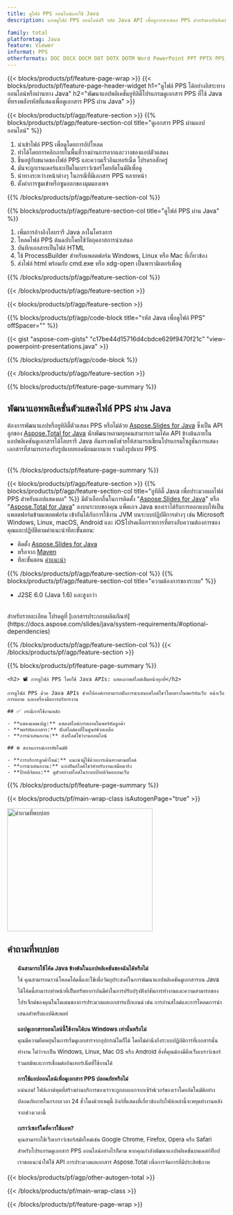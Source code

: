 ```yaml
---
title: ดูไฟล์ PPS ออนไลน์และใช้ Java
description: แอพดูไฟล์ PPS ออนไลน์ฟรี รหัส Java API เพื่อดูการนำเสนอ PPS สำหรับแอปพลิเคชันผู้ดู

family: total
platformtag: Java
feature: Viewer
informat: PPS
otherformats: DOC DOCX DOCM DOT DOTX DOTM Word PowerPoint PPT PPTX PPS PPSX PPSM PPTM POTX POTM Excel XLS XLSX XLSM XLSB XLTX XLTM PDF
---
```

{{< blocks/products/pf/feature-page-wrap >}}
{{< blocks/products/pf/feature-page-header-widget h1="ดูไฟล์ PPS ได้อย่างอิสระทางออนไลน์หรือผ่านทาง Java" h2="พัฒนาแอปพลิเคชั่นยูทิลิตี้โปรแกรมดูเอกสาร PPS ที่ใช้ Java ที่ทรงพลังรหัสที่แสดงเพื่อดูเอกสาร PPS ผ่าน Java" >}}

{{< blocks/products/pf/agp/feature-section >}}
{{% blocks/products/pf/agp/feature-section-col title="ดูเอกสาร PPS ผ่านแอปออนไลน์" %}}

1. นำเข้าไฟล์ PPS เพื่อดูโดยการอัปโหลด
1. ทำได้โดยการคลิกภายในพื้นที่วางผ่านการลากและวางของแอปตัวแสดง
1. ขึ้นอยู่กับขนาดของไฟล์ PPS และความเร็วอินเทอร์เน็ต โปรดรอสักครู่
1. มันจะถูกเรนเดอร์และเปิดในเบราว์เซอร์โดยอัตโนมัติเพื่อดู
1. นำทางระหว่างหน้าต่างๆ ในกรณีที่มีเอกสาร PPS หลายหน้า
1. ตั้งค่าการซูมเข้าหรือซูมออกของมุมมองเพจ

{{% /blocks/products/pf/agp/feature-section-col %}}

{{% blocks/products/pf/agp/feature-section-col title="ดูไฟล์ PPS ผ่าน Java" %}}

1. เพิ่มการอ้างอิงไลบรารี Java ลงในโครงการ
1. โหลดไฟล์ PPS ต้นฉบับโดยใช้วัตถุคลาสการนำเสนอ
1. บันทึกเอกสารเป็นไฟล์ HTML
1. ใช้ ProcessBuilder สำหรับแพลตฟอร์ม Windows, Linux หรือ Mac ที่เกี่ยวข้อง
1. ส่งไฟล์ html พร้อมกับ cmd.exe หรือ xdg-open เป็นพารามิเตอร์เพื่อดู

{{% /blocks/products/pf/agp/feature-section-col %}}

{{< /blocks/products/pf/agp/feature-section >}}


{{< blocks/products/pf/agp/feature-section >}}

{{% blocks/products/pf/agp/code-block title="รหัส Java เพื่อดูไฟล์ PPS" offSpacer="" %}}

{{< gist "aspose-com-gists" "c17be44d15716d4cbdce629f9470f21c" "view-powerpoint-presentations.java" >}}

{{% /blocks/products/pf/agp/code-block %}}


{{< /blocks/products/pf/agp/feature-section >}}

{{% blocks/products/pf/feature-page-summary %}}


<h2>พัฒนาแอพพลิเคชั่นตัวแสดงไฟล์ PPS ผ่าน Java</h2>

ต้องการพัฒนาแอปหรือยูทิลิตี้ตัวแสดง PPS หรือไม่ด้วย [Aspose.Slides for Java](https://products.aspose.com/slides/th/java/) ซึ่งเป็น API ลูกของ [Aspose.Total for Java](https://products.aspose.com/total/th/java/) นักพัฒนาหลามทุกคนสามารถรวมโค้ด API ข้างต้นภายในแอปพลิเคชันดูเอกสารได้ไลบรารี Java อันทรงพลังช่วยให้สามารถเขียนโปรแกรมโซลูชันการแสดงเอกสารที่สามารถรองรับรูปแบบยอดนิยมมากมาย รวมถึงรูปแบบ PPS<br /><br />

{{% /blocks/products/pf/feature-page-summary %}}

{{< blocks/products/pf/agp/feature-section >}}
{{% blocks/products/pf/agp/feature-section-col title="ยูทิลิตี้ Java เพื่อประมวลผลไฟล์ PPS สำหรับแอปแสดงผล" %}}
มีตัวเลือกอื่นในการติดตั้ง "[Aspose.Slides for Java](https://products.aspose.com/slides/th/java/)" หรือ "[Aspose.Total for Java](https://products.aspose.com/total/th/java/)" ลงบนระบบของคุณ แพ็คเกจ Java ของเราได้รับการออกแบบให้เป็นแพลตฟอร์มข้ามแพลตฟอร์ม เข้ากันได้กับการใช้งาน JVM บนระบบปฏิบัติการต่างๆ เช่น Microsoft Windows, Linux, macOS, Android และ iOSโปรดเลือกรายการที่ตรงกับความต้องการของคุณและปฏิบัติตามคำแนะนำทีละขั้นตอน:<br />

- ติดตั้ง [Aspose.Slides for Java](https://docs.aspose.com/slides/java/installation/)
- หรือจาก [Maven](https://releases.aspose.com/java/repo/com/aspose/aspose-slides/)
- ทีละขั้นตอน [คำแนะนำ](https://docs.aspose.com/slides/java/installation/#install-aspose-slides-for-java-from-maven-repository)

{{% /blocks/products/pf/agp/feature-section-col %}}
{{% blocks/products/pf/agp/feature-section-col title="ความต้องการของระบบ" %}}

- J2SE 6.0 (Java 1.6) และสูงกว่า

<br />
สำหรับรายละเอียด โปรดดูที่ [เอกสารประกอบผลิตภัณฑ์](https://docs.aspose.com/slides/java/system-requirements/#optional-dependencies)

{{% /blocks/products/pf/agp/feature-section-col %}}
{{< /blocks/products/pf/agp/feature-section >}}


{{% blocks/products/pf/feature-page-summary %}}
```
<h2> 📽️ การดูไฟล์ PPS โดยใช้ Java APIs: แสดงภาพสไลด์เต็มหน้าทุกที่</h2>

การดูไฟล์ PPS ด้วย Java APIs ช่วยให้องค์กรสามารถฝังการนำเสนอสไลด์โชว์โดยตรงในพอร์ทัลเว็บ หน้าเว็บการตลาด และเครื่องมือการบริหารงาน

## ✅ กรณีการใช้งานหลัก

- **แสดงแคมเปญ:** แสดงสไลด์การตลาดในพอร์ทัลลูกค้า
- **พอร์ทัลเอกสาร:** ฝังสไลด์คงที่ในศูนย์ช่วยเหลือ
- **การนำเสนองาน:** ส่งสไลด์โชว์งานออนไลน์

## ⚙️ สถานการณ์การอัตโนมัติ

- **การบริการลูกค้าใหม่:** แนะนำผู้ใช้ด้วยการเดินทางตามสไลด์
- **การนำเสนองาน:** แบ่งปันสไลด์โชว์สำหรับงานเสมือนจริง
- **ป้ายดิจิตอล:** ดูตัวอย่างสไลด์ในระบบป้ายดิจิตอลบนเว็บ
```
{{% /blocks/products/pf/feature-page-summary %}}
{{< blocks/products/pf/main-wrap-class isAutogenPage="true" >}}


<style>.howtolist li{margin-right: 0!important;line-height: 26px;position: relative;margin-bottom: 10px;font-size: 13px;list-style-type: none;}</style>
<div class="col-md-12 tl bg-gray-dark howtolist section">
  <a class="anchor" name="faqpage"></a>
  <div class="container tl dflex" itemscope="" itemtype="https://schema.org/FAQPage">
      <div class="col-md-4 howtosectiongfx">
          <img class="social-panel-hide-on-mobile" src="https://www.groupPPSs.cloud/templates/brand/images/groupPPSs/conversion/groupPPSs_conversion-brand.png" alt="คำถามที่พบบ่อย" width="335" height="283">
      </div>
      <div class="howtosection col-md-8">
          <div>
              <h2>คำถามที่พบบ่อย</h2>
              <ul>
                  <li itemscope="" itemprop="mainEntity" itemtype="https://schema.org/Question">
                      <div>
                          <span itemprop="name"><b>ฉันสามารถใช้โค้ด Java ข้างต้นในแอปพลิเคชันของฉันได้หรือไม่</b></span>
                      </div>
                      <div itemscope="" itemprop="acceptedAnswer" itemtype="https://schema.org/Answer">
                          <span itemprop="text">ใช่ คุณสามารถดาวน์โหลดโค้ดนี้และใช้เพื่อวัตถุประสงค์ในการพัฒนาแอปพลิเคชันดูเอกสารบน Java ได้โค้ดนี้สามารถทำหน้าที่เป็นทรัพยากรอันมีค่าในการปรับปรุงฟังก์ชันการทำงานและความสามารถของโปรเจ็กต์ของคุณในโดเมนของการประมวลผลเอกสารแบ็กเอนด์ เช่น การอ่านสไลด์และการโหลดการนำเสนอสำหรับแอปดิสเพลย์</span>
                      </div>
                  </li>
                  <li itemscope="" itemprop="mainEntity" itemtype="https://schema.org/Question">
                      <div>
                          <span itemprop="name"><b>แอปดูเอกสารออนไลน์นี้ใช้งานได้บน Windows เท่านั้นหรือไม่</b></span>
                      </div>
                      <div itemscope="" itemprop="acceptedAnswer" itemtype="https://schema.org/Answer">
                          <span itemprop="text">คุณมีความยืดหยุ่นในการเริ่มดูเอกสารจากอุปกรณ์ใดก็ได้ โดยไม่คำนึงถึงระบบปฏิบัติการที่เอกสารนั้นทำงาน ไม่ว่าจะเป็น Windows, Linux, Mac OS หรือ Android สิ่งที่คุณต้องมีคือเว็บเบราว์เซอร์ร่วมสมัยและการเชื่อมต่ออินเทอร์เน็ตที่ใช้งานได้</span>
                      </div>
                  </li>
                  <li itemscope="" itemprop="mainEntity" itemtype="https://schema.org/Question">
                      <div>
                          <span itemprop="name"><b>การใช้แอปออนไลน์เพื่อดูเอกสาร PPS ปลอดภัยหรือไม่</b></span>
                      </div>
                      <div itemscope="" itemprop="acceptedAnswer" itemtype="https://schema.org/Answer">
                          <span itemprop="text">แน่นอน! ไฟล์เอาต์พุตที่สร้างผ่านบริการของเราจะถูกลบออกจากเซิร์ฟเวอร์ของเราโดยอัตโนมัติอย่างปลอดภัยภายในกรอบเวลา 24 ชั่วโมงด้วยเหตุนี้ ลิงก์ที่แสดงที่เกี่ยวข้องกับไฟล์เหล่านี้จะหยุดทำงานหลังจากช่วงเวลานี้</span>
                      </div>
                  </li>                 
                  <li itemscope="" itemprop="mainEntity" itemtype="https://schema.org/Question">
                      <div>
                          <span itemprop="name"><b>เบราว์เซอร์ใดที่ควรใช้แอพ?</b></span>
                      </div>
                      <div itemscope="" itemprop="acceptedAnswer" itemtype="https://schema.org/Answer">
                          <span itemprop="text">คุณสามารถใช้เว็บเบราว์เซอร์สมัยใหม่เช่น Google Chrome, Firefox, Opera หรือ Safari สำหรับโปรแกรมดูเอกสาร PPS ออนไลน์อย่างไรก็ตาม หากคุณกำลังพัฒนาแอปพลิเคชันบนเดสก์ท็อป เราขอแนะนำให้ใช้ API การประมวลผลเอกสาร Aspose.Total เพื่อการจัดการที่มีประสิทธิภาพ</span>
                      </div>
                  </li>
              </ul>
          </div>
      </div>
  </div>

{{< blocks/products/pf/agp/other-autogen-total >}}

{{< /blocks/products/pf/main-wrap-class >}}

{{< /blocks/products/pf/feature-page-wrap >}}